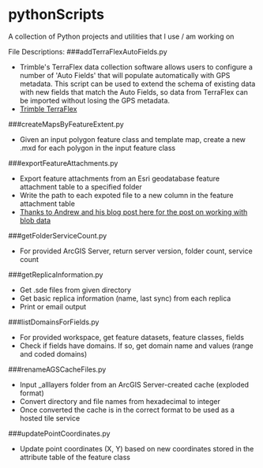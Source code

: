 pythonScripts
=============

A collection of Python projects and utilities that I use / am working on

File Descriptions:
###addTerraFlexAutoFields.py
- Trimble's TerraFlex data collection software allows users to configure a number of 'Auto Fields' that will populate automatically 
with GPS metadata.  This script can be used to extend the schema of existing data with new fields that match the Auto Fields, so 
data from TerraFlex can be imported without losing the GPS metadata.
- [Trimble TerraFlex](http://www.trimbleinsphere.com/insphere/terraflex-data-collection)


###createMapsByFeatureExtent.py
- Given an input polygon feature class and template map, create a new .mxd for each polygon in the input feature class

###exportFeatureAttachments.py
- Export feature attachments from an Esri geodatabase feature attachment table to a specified folder
- Write the path to each expoted file to a new column in the feature attachment table
- [Thanks to Andrew and his blog post here for the post on working with blob data](http://anothergisblog.blogspot.com/2012/06/working-with-blob-data-at-101-arcpyda.html)

###getFolderServiceCount.py
- For provided ArcGIS Server, return server version, folder count, service count

###getReplicaInformation.py
- Get .sde files from given directory
- Get basic replica information (name, last sync) from each replica
- Print or email output

###listDomainsForFields.py
- For provided workspace, get feature datasets, feature classes, fields
- Check if fields have domains.  If so, get domain name and values (range and coded domains)

###renameAGSCacheFiles.py
- Input _alllayers folder from an ArcGIS Server-created cache (exploded format)
- Convert directory and file names from hexadecimal to integer
- Once converted the cache is in the correct format to be used as a hosted tile service

###updatePointCoordinates.py
- Update point coordinates (X, Y) based on new coordinates stored in the attribute table of the feature class
